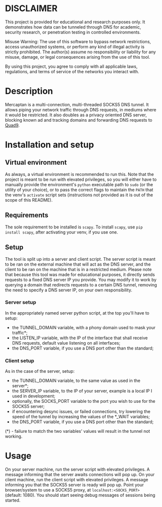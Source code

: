 # DISCLAIMER
This project is provided for educational and research purposes only. It demonstrates how data can be tunneled through DNS for academic, security research, or penetration testing in controlled environments.

Misuse Warning:
The use of this software to bypass network restrictions, access unauthorized systems, or perform any kind of illegal activity is strictly prohibited. The author(s) assume no responsibility or liability for any misuse, damage, or legal consequences arising from the use of this tool.

By using this project, you agree to comply with all applicable laws, regulations, and terms of service of the networks you interact with.

# Description
Mercaptan is a multi-connection, multi-threaded SOCKS5 DNS tunnel. It allows piping your network traffic through DNS requests, in mediums where it would be restricted. It also doubles as a privacy oriented DNS server, blocking known ad and tracking domains and forwarding DNS requests to [Quad9](https://quad9.net/).

# Installation and setup
## Virtual environment
As always, a virtual environment is recommended to run this. Note that the project is meant to be run with elevated privileges, so you will either have to manually provide the environment's `python` executable path to `sudo` (or the utility of your choice), or to pass the correct flags to maintain the `PATH` that the venv's `activate` script sets (instructions not provided as it is out of the scope of this README).

## Requirements
The sole requirement to be installed is `scapy`. To install `scapy`, use `pip install scapy`, after activating your venv, if you use one.

## Setup
The tool is split up into a server and client script. The server script is meant to be ran on the external machine that will act as the DNS server, and the client to be ran on the machine that is in a restricted medium. Please note that because this tool was made for educational purposes, it directly sends requests to a fixed DNS server IP you provide. You may modify it to work by querying a domain that redirects requests to a certain DNS tunnel, removing the need to specify a DNS server IP, on your own responsibility.

### Server setup
In the appropriately named server python script, at the top you'll have to setup:
- the TUNNEL_DOMAIN variable, with a phony domain used to mask your traffic*;
- the LISTEN_IP variable, with the IP of the interface that shall receive DNS requests, default value listening on all interfaces;
- the DNS_PORT variable, if you use a DNS port other than the standard;

### Client setup
As in the case of the server, setup:
- the TUNNEL_DOMAIN variable, to the same value as used in the server*;
- the SERVER_IP variable, to the IP of your server, example is a local IP I used in development;
- optionally, the SOCKS_PORT variable to the port you wish to use for the SOCKS5 server;
- if encountering desync issues, or failed connections, try lowering the speed of the tunnel by increasing the values of the *_WAIT variables;
- the DNS_PORT variable, if you use a DNS port other than the standard;

(*) - failure to match the two variables' values will result in the tunnel not working.

# Usage
On your server machine, run the server script with elevated privileges. A message informing that the server awaits connections will pop up. 
On your client machine, run the client script with elevated privileges. A message informing you that the SOCKS5 server is ready will pop up.
Point your browser/system to use a SOCKS5 proxy, at `localhost:<SOCKS_PORT>` (default: 1080). You should start seeing debug messages of sessions being started.
